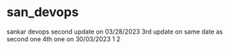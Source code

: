 # san_devops
sankar devops
second update on 03/28/2023
3rd update on same date as second one
4th one on 30/03/2023
1
2



